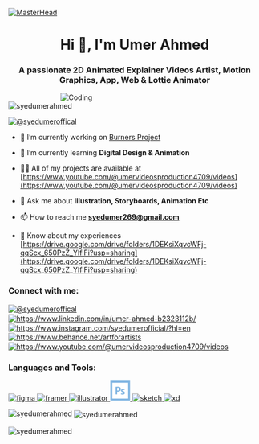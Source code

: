 [![MasterHead](https://visme.co/blog/wp-content/uploads/2020/06/animated-interactive-infographics-header-wide.gif)](https://github.com/SyedUmerAhmed)

<h1 align="center">Hi 👋, I'm Umer Ahmed</h1>
<h3 align="center">A passionate 2D Animated Explainer Videos Artist, Motion Graphics, App, Web & Lottie Animator</h3>
<img align="right" alt="Coding" width="400" src="https://i.pinimg.com/originals/90/69/e7/9069e79ade1ab8a356ab1638b7804086.gif")

<p align="left"> <img src="https://komarev.com/ghpvc/?username=syedumerahmed&label=Profile%20views&color=0e75b6&style=flat" alt="syedumerahmed" /> </p>

<p align="left"> <a href="https://twitter.com/@syedumeroffical" target="blank"><img src="https://img.shields.io/twitter/follow/@syedumeroffical?logo=twitter&style=for-the-badge" alt="@syedumeroffical" /></a> </p>

- 🔭 I’m currently working on [Burners Project](https://www.behance.net/gallery/150337175/Burners-project)

- 🌱 I’m currently learning **Digital Design & Animation**

- 👨‍💻 All of my projects are available at [https://www.youtube.com/@umervideosproduction4709/videos](https://www.youtube.com/@umervideosproduction4709/videos)

- 💬 Ask me about **Illustration, Storyboards, Animation Etc**

- 📫 How to reach me **syedumer269@gmail.com**

- 📄 Know about my experiences [https://drive.google.com/drive/folders/1DEKsiXqvcWFj-qqScx_650PzZ_YIflFi?usp=sharing](https://drive.google.com/drive/folders/1DEKsiXqvcWFj-qqScx_650PzZ_YIflFi?usp=sharing)

<h3 align="left">Connect with me:</h3>
<p align="left">
<a href="https://twitter.com/@syedumeroffical" target="blank"><img align="center" src="https://raw.githubusercontent.com/rahuldkjain/github-profile-readme-generator/master/src/images/icons/Social/twitter.svg" alt="@syedumeroffical" height="30" width="40" /></a>
<a href="https://linkedin.com/in/https://www.linkedin.com/in/umer-ahmed-b2323112b/" target="blank"><img align="center" src="https://raw.githubusercontent.com/rahuldkjain/github-profile-readme-generator/master/src/images/icons/Social/linked-in-alt.svg" alt="https://www.linkedin.com/in/umer-ahmed-b2323112b/" height="30" width="40" /></a>
<a href="https://instagram.com/https://www.instagram.com/syedumerofficial/?hl=en" target="blank"><img align="center" src="https://raw.githubusercontent.com/rahuldkjain/github-profile-readme-generator/master/src/images/icons/Social/instagram.svg" alt="https://www.instagram.com/syedumerofficial/?hl=en" height="30" width="40" /></a>
<a href="https://www.behance.net/https://www.behance.net/artforartists" target="blank"><img align="center" src="https://raw.githubusercontent.com/rahuldkjain/github-profile-readme-generator/master/src/images/icons/Social/behance.svg" alt="https://www.behance.net/artforartists" height="30" width="40" /></a>
<a href="https://www.youtube.com/c/https://www.youtube.com/@umervideosproduction4709/videos" target="blank"><img align="center" src="https://raw.githubusercontent.com/rahuldkjain/github-profile-readme-generator/master/src/images/icons/Social/youtube.svg" alt="https://www.youtube.com/@umervideosproduction4709/videos" height="30" width="40" /></a>
</p>

<h3 align="left">Languages and Tools:</h3>
<p align="left"> <a href="https://www.figma.com/" target="_blank" rel="noreferrer"> <img src="https://www.vectorlogo.zone/logos/figma/figma-icon.svg" alt="figma" width="40" height="40"/> </a> <a href="https://www.framer.com/" target="_blank" rel="noreferrer"> <img src="https://www.vectorlogo.zone/logos/framer/framer-icon.svg" alt="framer" width="40" height="40"/> </a> <a href="https://www.adobe.com/in/products/illustrator.html" target="_blank" rel="noreferrer"> <img src="https://www.vectorlogo.zone/logos/adobe_illustrator/adobe_illustrator-icon.svg" alt="illustrator" width="40" height="40"/> </a> <a href="https://www.photoshop.com/en" target="_blank" rel="noreferrer"> <img src="https://raw.githubusercontent.com/devicons/devicon/master/icons/photoshop/photoshop-line.svg" alt="photoshop" width="40" height="40"/> </a> <a href="https://www.sketch.com/" target="_blank" rel="noreferrer"> <img src="https://www.vectorlogo.zone/logos/sketchapp/sketchapp-icon.svg" alt="sketch" width="40" height="40"/> </a> <a href="https://www.adobe.com/products/xd.html" target="_blank" rel="noreferrer"> <img src="https://cdn.worldvectorlogo.com/logos/adobe-xd.svg" alt="xd" width="40" height="40"/> </a> </p>

<p><img align="left" src="https://github-readme-stats.vercel.app/api/top-langs?username=syedumerahmed&show_icons=true&locale=en&layout=compact" alt="syedumerahmed" /></p>

<p>&nbsp;<img align="center" src="https://github-readme-stats.vercel.app/api?username=syedumerahmed&show_icons=true&locale=en" alt="syedumerahmed" /></p>

<p><img align="center" src="https://github-readme-streak-stats.herokuapp.com/?user=syedumerahmed&" alt="syedumerahmed" /></p>
